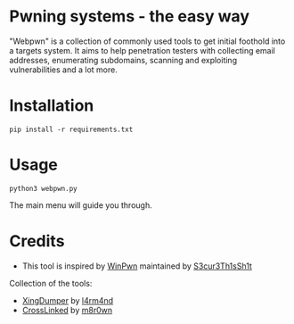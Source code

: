 # Pwning systems - the easy way

"Webpwn" is a collection of commonly used tools to get initial foothold into a targets system. It aims to help penetration testers with collecting email addresses, enumerating subdomains, scanning and exploiting vulnerabilities and a lot more.

# Installation

`pip install -r requirements.txt`

# Usage

`python3 webpwn.py`

The main menu will guide you through.

# Credits

- This tool is inspired by [WinPwn](https://github.com/S3cur3Th1sSh1t/WinPwn) maintained by [S3cur3Th1sSh1t](https://github.com/S3cur3Th1sSh1t)

Collection of the tools:
- [XingDumper](https://github.com/l4rm4nd/XingDumper) by [l4rm4nd](https://github.com/l4rm4nd)
- [CrossLinked](https://github.com/m8r0wn/CrossLinked) by [m8r0wn](https://github.com/m8r0wn)
